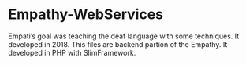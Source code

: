 # Empathy-WebServices

Empati’s goal was teaching the deaf language with some techniques. It developed in 2018. This files are backend partion of the Empathy. It developed in PHP with SlimFramework.
